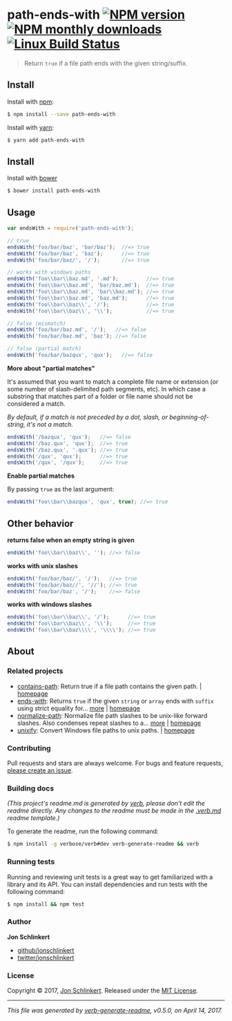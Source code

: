 # path-ends-with [![NPM version](https://img.shields.io/npm/v/path-ends-with.svg?style=flat)](https://www.npmjs.com/package/path-ends-with) [![NPM monthly downloads](https://img.shields.io/npm/dm/path-ends-with.svg?style=flat)](https://npmjs.org/package/path-ends-with) [![Linux Build Status](https://img.shields.io/travis/jonschlinkert/path-ends-with.svg?style=flat&label=Travis)](https://travis-ci.org/jonschlinkert/path-ends-with)

> Return `true` if a file path ends with the given string/suffix.

## Install

Install with [npm](https://www.npmjs.com/):

```sh
$ npm install --save path-ends-with
```

Install with [yarn](https://yarnpkg.com):

```sh
$ yarn add path-ends-with
```

## Install

Install with [bower](https://bower.io/)

```sh
$ bower install path-ends-with
```

## Usage

```js
var endsWith = require('path-ends-with');

// true
endsWith('foo/bar/baz', 'bar/baz');  //=> true
endsWith('foo/bar/baz', 'baz');      //=> true
endsWith('foo/bar/baz/', '/');       //=> true

// works with windows paths
endsWith('foo\\bar\\baz.md', '.md');         //=> true
endsWith('foo\\bar\\baz.md', 'bar/baz.md');  //=> true
endsWith('foo\\bar\\baz.md', 'bar\\baz.md'); //=> true
endsWith('foo\\bar\\baz.md', 'baz.md');      //=> true
endsWith('foo\\bar\\baz\\', '/');            //=> true
endsWith('foo\\bar\\baz\\', '\\');           //=> true

// false (mismatch)
endsWith('foo/bar/baz.md', '/');   //=> false
endsWith('foo/bar/baz.md', 'baz'); //=> false

// false (partial match)
endsWith('foo/bar/bazqux', 'qux');   //=> false
```

**More about "partial matches"**

It's assumed that you want to match a complete file name or extension (or some number of slash-delimited path segments, etc). In which case a substring that matches part of a folder or file name should not be considered a match.

_By default, if a match is not preceded by a dot, slash, or beginning-of-string, it's not a match._

```js
endsWith('/bazqux', 'qux');   //=> false
endsWith('/baz.qux', 'qux');  //=> true
endsWith('/baz.qux', '.qux'); //=> true
endsWith('/qux', 'qux');      //=> true
endsWith('/qux', '/qux');     //=> true
```

**Enable partial matches**

By passing `true` as the last argument:

```js
endsWith('foo\\bar\\bazqux', 'qux', true); //=> true
```

## Other behavior

**returns false when an empty string is given**

```js
endsWith('foo\\bar\\baz\\', ''); //=> false
```

**works with unix slashes**

```js
endsWith('foo/bar/baz/', '/');   //=> true
endsWith('foo/bar/baz//', '//'); //=> true
endsWith('foo/bar/baz', '/');    //=> false
```

**works with windows slashes**

```js
endsWith('foo\\bar\\baz\\', '/');      //=> true
endsWith('foo\\bar\\baz\\', '\\');     //=> true
endsWith('foo\\bar\\baz\\\\', '\\\\'); //=> true
```

## About

### Related projects

* [contains-path](https://www.npmjs.com/package/contains-path): Return true if a file path contains the given path. | [homepage](https://github.com/jonschlinkert/contains-path "Return true if a file path contains the given path.")
* [ends-with](https://www.npmjs.com/package/ends-with): Returns `true` if the given `string` or `array` ends with `suffix` using strict equality for… [more](https://github.com/jonschlinkert/ends-with) | [homepage](https://github.com/jonschlinkert/ends-with "Returns `true` if the given `string` or `array` ends with `suffix` using strict equality for comparisons.")
* [normalize-path](https://www.npmjs.com/package/normalize-path): Normalize file path slashes to be unix-like forward slashes. Also condenses repeat slashes to a… [more](https://github.com/jonschlinkert/normalize-path) | [homepage](https://github.com/jonschlinkert/normalize-path "Normalize file path slashes to be unix-like forward slashes. Also condenses repeat slashes to a single slash and removes and trailing slashes unless disabled.")
* [unixify](https://www.npmjs.com/package/unixify): Convert Windows file paths to unix paths. | [homepage](https://github.com/jonschlinkert/unixify "Convert Windows file paths to unix paths.")

### Contributing

Pull requests and stars are always welcome. For bugs and feature requests, [please create an issue](../../issues/new).

### Building docs

_(This project's readme.md is generated by [verb](https://github.com/verbose/verb-generate-readme), please don't edit the readme directly. Any changes to the readme must be made in the [.verb.md](.verb.md) readme template.)_

To generate the readme, run the following command:

```sh
$ npm install -g verbose/verb#dev verb-generate-readme && verb
```

### Running tests

Running and reviewing unit tests is a great way to get familiarized with a library and its API. You can install dependencies and run tests with the following command:

```sh
$ npm install && npm test
```

### Author

**Jon Schlinkert**

* [github/jonschlinkert](https://github.com/jonschlinkert)
* [twitter/jonschlinkert](https://twitter.com/jonschlinkert)

### License

Copyright © 2017, [Jon Schlinkert](https://github.com/jonschlinkert).
Released under the [MIT License](LICENSE).

***

_This file was generated by [verb-generate-readme](https://github.com/verbose/verb-generate-readme), v0.5.0, on April 14, 2017._